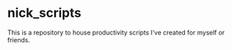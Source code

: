 # nick_scripts
This is a repository to house productivity scripts I've created for myself or friends. 

